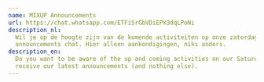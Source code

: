 ```yaml
---
name: MIXUP Announcements
url: https://chat.whatsapp.com/ETFiSrGbVDiEPk3dqLPoNi
description_nl:
  Wil je op de hoogte zijn van de komende activiteiten op onze zaterdag MIXUP avonden, kom dan in de MIXUP 
  announcements chat. Hier alleen aankondigingen, niks anders.
description_en:
  Do you want to be aware of the up and coming activities on our Saturday MIXUP nights, join this group to
  receive our latest announcements (and nothing else).
---
```

